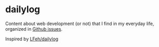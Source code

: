 # dailylog

Content about web development (or not) that I find in my everyday life, organized in [Github issues](https://github.com/mvtenorio/dailylog/issues).

Inspired by [LFeh/dailylog](https://github.com/LFeh/dailylog)
